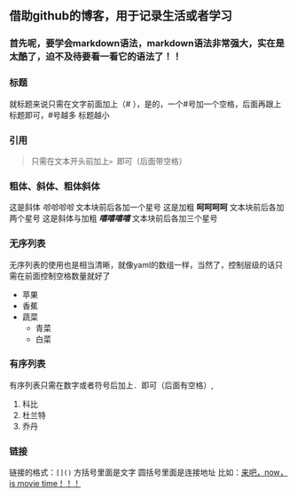 ## 借助github的博客，用于记录生活或者学习

### 首先呢，要学会markdown语法，markdown语法非常强大，实在是太酷了，迫不及待要看一看它的语法了！！

### 标题

就标题来说只需在文字前面加上（# ），是的，一个#号加一个空格，后面再跟上标题即可，#号越多 标题越小

### 引用

> 只需在文本开头前加上`> `即可（后面带空格）

### 粗体、斜体、粗体斜体

这是斜体 *哈哈哈哈*  文本块前后各加一个星号
这是加粗 **呵呵呵呵** 文本块前后各加两个星号
这是斜体与加粗 ***嘻嘻嘻嘻*** 文本块前后各加三个星号

### 无序列表

无序列表的使用也是相当清晰，就像yaml的数组一样，当然了，控制层级的话只需在前面控制空格数量就好了
- 苹果
- 香蕉
- 蔬菜
  - 青菜
  - 白菜

### 有序列表

有序列表只需在数字或者符号后加上`. `即可（后面有空格）,
1. 科比
2. 杜兰特
3. 乔丹

### 链接

链接的格式：`[]()` 方括号里面是文字 圆括号里面是连接地址
比如：[来吧，now，is movie time！！！](https://nunflix.com)